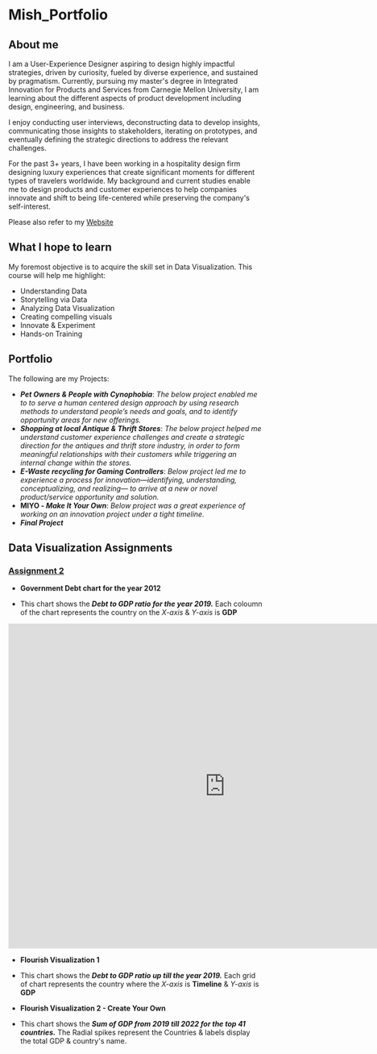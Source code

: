 # Mish_Portfolio
## About me
I am a User-Experience Designer aspiring to design highly impactful strategies, driven by curiosity, fueled by diverse experience, and sustained by pragmatism. Currently, pursuing my master's degree in Integrated Innovation for Products and Services from Carnegie Mellon University, I am learning about the different aspects of product development including design, engineering, and business.

I enjoy conducting user interviews, deconstructing data to develop insights, communicating those insights to stakeholders, iterating on prototypes, and eventually defining the strategic directions to address the relevant challenges.      

For the past 3+ years, I have been working in a hospitality design firm designing luxury experiences that create significant moments for different types of travelers worldwide. My background and current studies enable me to design products and customer experiences to help companies innovate and shift to being life-centered while preserving the company's self-interest.

Please also refer to my [Website](https://www.misaripatel.com/)

## What I hope to learn

My foremost objective is to acquire the skill set in Data Visualization.  This course will help me highlight:
* Understanding Data
* Storytelling via Data
* Analyzing Data Visualization
* Creating compelling visuals
* Innovate & Experiment
* Hands-on Training
  
## Portfolio
The following are my Projects:
* ***Pet Owners & People with Cynophobia***: _The below project enabled me to to serve a human centered design approach by using research methods to understand people’s needs and goals, and to identify opportunity areas for new offerings._
* ***Shopping at local Antique & Thrift Stores***: _The below project helped me understand customer experience challenges and create a strategic direction for the antiques and thrift store industry, in order to form meaningful relationships with their customers while triggering an internal change within the stores._
* ***E-Waste recycling for Gaming Controllers***: _Below project led me to experience a process for innovation—identifying, understanding, conceptualizing, and realizing— to arrive at a new or novel product/service opportunity and solution._
* **MIYO - _Make It Your Own_**: _Below project was a great experience of  working on an innovation project under a tight timeline._
* ***Final Project***

## Data Visualization Assignments
### [Assignment 2](/tlngstrydataasgn2.md)

- **Government Debt chart for the year 2012**

 - This chart shows the ***Debt to GDP ratio for the year 2019.***  Each coloumn of the chart represents the country on the *X-axis* & *Y-axis* is **GDP**
 <iframe src="https://data.oecd.org/chart/7biT" width="860" height="645" style="border: 0" mozallowfullscreen="true" webkitallowfullscreen="true" allowfullscreen="true"><a href="https://data.oecd.org/chart/7biT" target="_blank">OECD Chart: General government debt, Total, % of GDP, Annual, 2019</a></iframe>

- **Flourish Visualization 1**

 - This chart shows the ***Debt to GDP ratio up till the year 2019.***  Each grid of chart represents the country where the *X-axis* is **Timeline** & *Y-axis* is **GDP**
 <div class="flourish-embed flourish-chart" data-src="visualisation/14987848"><script src="https://public.flourish.studio/resources/embed.js"></script></div>

 - **Flourish Visualization 2 - Create Your Own**

  - This chart shows the ***Sum of GDP from 2019 till 2022 for the top 41 countries.***  The Radial spikes represent the Countries & labels display the total GDP & country's name.
<div class="flourish-embed flourish-hierarchy" data-src="visualisation/14988185"><script src="https://public.flourish.studio/resources/embed.js"></script></div>
